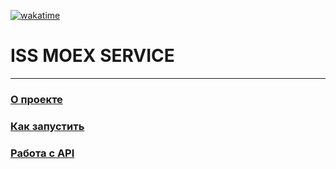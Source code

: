[![wakatime](https://wakatime.com/badge/github/rsh-12/iss-moex-service.svg)](https://wakatime.com/badge/github/rsh-12/iss-moex-service)

# ISS MOEX SERVICE

---

###  [О проекте](/docs/about.md)


###  [Как запустить](/docs/run.md)


###  [Работа с API](/docs/api.md)

